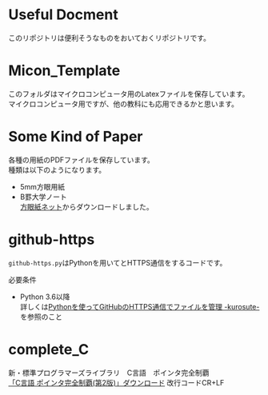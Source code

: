 # Useful Docment

このリポジトリは便利そうなものをおいておくリポジトリです。

# Micon_Template
このフォルダはマイクロコンピュータ用のLatexファイルを保存しています。    
マイクロコンピュータ用ですが、他の教科にも応用できるかと思います。  

# Some Kind of Paper  
各種の用紙のPDFファイルを保存しています。  
種類は以下のようになります。   

- 5mm方眼用紙
- B罫大学ノート  
[方眼紙ネット](http://houganshi.net/note.php)からダウンロードしました。  

# github-https
```github-https.py```はPythonを用いてとHTTPS通信をするコードです。   

必要条件
* Python 3.6以降    
詳しくは[Pythonを使ってGitHubのHTTPS通信でファイルを管理 -kurosute-](https://yaiba-study.tokyo/python-github-https/)を参照のこと

# complete_C
新・標準プログラマーズライブラリ　C言語　ポインタ完全制覇  
[「C言語 ポインタ完全制覇(第2版)」ダウンロード](http://kmaebashi.com/seiha2/download.html)  改行コードCR+LF